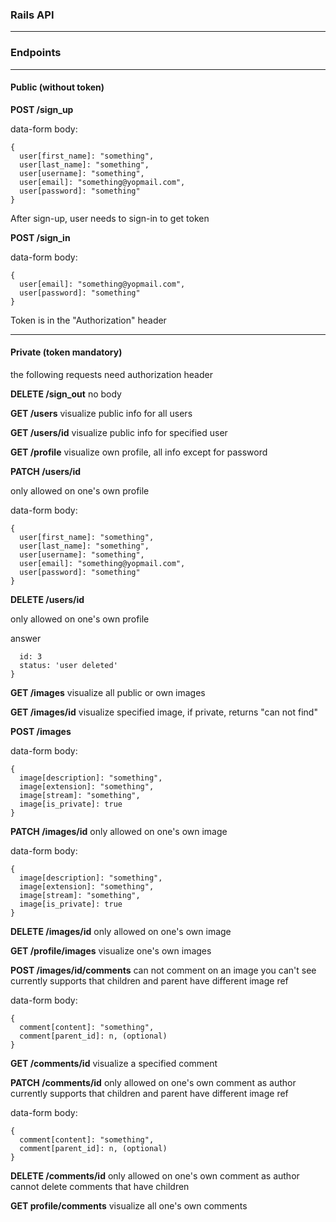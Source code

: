 ### Rails API


* * *
### Endpoints

* * *

#### Public (without token)
**POST /sign_up**

data-form body:
```
{
  user[first_name]: "something",
  user[last_name]: "something",
  user[username]: "something",
  user[email]: "something@yopmail.com",
  user[password]: "something"
}
```

After sign-up, user needs to sign-in to get token


**POST /sign_in**

data-form body:
```
{
  user[email]: "something@yopmail.com",
  user[password]: "something"
}
```
Token is in the "Authorization" header

* * *

#### Private (token mandatory)

the following requests need authorization header

**DELETE /sign_out**
no body

**GET /users**
visualize public info for all users

**GET /users/id**
visualize public info for specified user

**GET /profile**
visualize own profile, all info except for password

**PATCH /users/id**

only allowed on one's own profile

data-form body:
```
{
  user[first_name]: "something",
  user[last_name]: "something",
  user[username]: "something",
  user[email]: "something@yopmail.com",
  user[password]: "something"
}
```

**DELETE /users/id**

only allowed on one's own profile

answer 
```{
  id: 3
  status: 'user deleted'
}
```

**GET /images**
visualize all public or own images

**GET /images/id**
visualize specified image, if private, returns "can not find"

**POST /images**

data-form body:
```
{
  image[description]: "something",
  image[extension]: "something",
  image[stream]: "something",
  image[is_private]: true
}
```

**PATCH /images/id**
only allowed on one's own image

data-form body:
```
{
  image[description]: "something",
  image[extension]: "something",
  image[stream]: "something",
  image[is_private]: true
}
```

**DELETE /images/id**
only allowed on one's own image


**GET /profile/images**
visualize one's own images


**POST /images/id/comments**
can not comment on an image you can't see
currently supports that children and parent have different image ref

data-form body:
```
{
  comment[content]: "something",
  comment[parent_id]: n, (optional)
}
```

**GET /comments/id**
visualize a specified comment

**PATCH /comments/id**
only allowed on one's own comment as author
currently supports that children and parent have different image ref

data-form body:
```
{
  comment[content]: "something",
  comment[parent_id]: n, (optional)
}
```

**DELETE /comments/id**
only allowed on one's own comment as author
cannot delete comments that have children

**GET profile/comments**
visualize all one's own comments